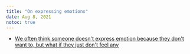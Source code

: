 ```yaml
---
title: "On expressing emotions"
date: Aug 8, 2021
notoc: true
---
```


- [We often think someone doesn't express emotion because they don't want to, but what if they just don't feel any](notes/sciences/psycho/expressing-emotions/dont-want-to-express.md)